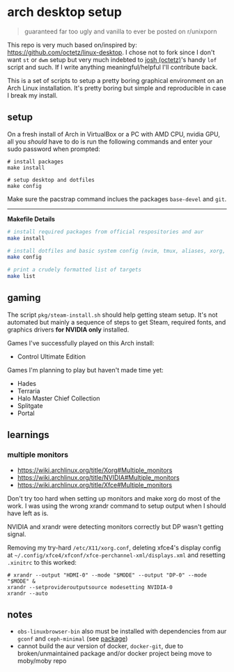 # arch desktop setup

> guaranteed far too ugly and vanilla to ever be posted on r/unixporn

This repo is very much based on/inspired by:
https://github.com/octetz/linux-desktop. I chose not to fork since I don't want
`st` or `dwm` setup but very much indebted to
[josh (octetz)](https://octetz.com)'s handy `lof` script and such. If I
write anything meaningful/helpful I'll contribute back.

This is a set of scripts to setup a pretty boring graphical environment on an Arch
Linux installation. It's pretty boring but simple and reproducible in case I break
my install.

## setup

On a fresh install of Arch in VirtualBox or a PC with AMD CPU, nvidia GPU,
all you *should* have to do is run the following commands and enter your sudo
password when prompted:

```
# install packages
make install

# setup desktop and dotfiles
make config
```

Make sure the pacstrap command inclues the packages `base-devel` and `git`.

---

**Makefile Details**

```bash
# install required packages from official respositories and aur
make install

# install dotfiles and basic system config (nvim, tmux, aliases, xorg, xfce4)
make config

# print a crudely formatted list of targets
make list
```

## gaming

The script `pkg/steam-install.sh` should help getting steam setup. It's not
automated but mainly a sequence of steps to get Steam, required fonts, and
graphics drivers **for NVIDIA only** installed.

Games I've successfully played on this Arch install:

- Control Ultimate Edition

Games I'm planning to play but haven't made time yet:

- Hades
- Terraria
- Halo Master Chief Collection
- Splitgate
- Portal

## learnings

### multiple monitors

- https://wiki.archlinux.org/title/Xorg#Multiple_monitors
- https://wiki.archlinux.org/title/NVIDIA#Multiple_monitors
- https://wiki.archlinux.org/title/Xfce#Multiple_monitors

Don't try too hard when setting up monitors and make xorg do most of the work. I was using the wrong xrandr command to setup output when I should have left as is.

NVIDIA and xrandr were detecting monitors correctly but DP wasn't getting signal.

Removing my try-hard `/etc/X11/xorg.conf`, deleting xfce4's display config at `~/.config/xfce4/xfconf/xfce-perchannel-xml/displays.xml` and resetting `.xinitrc` to this worked:

```
# xrandr --output "HDMI-0" --mode "$MODE" --output "DP-0" --mode "$MODE" &
xrandr --setprovideroutputsource modesetting NVIDIA-0
xrandr --auto
```

## notes

- `obs-linuxbrowser-bin` also must be installed with dependencies from aur `gconf` and `ceph-minimal` (see [package](https://aur.archlinux.org/packages/obs-linuxbrowser-bin))
- cannot build the aur version of docker, `docker-git`, due to broken/unmaintained package and/or docker project being move to moby/moby repo

